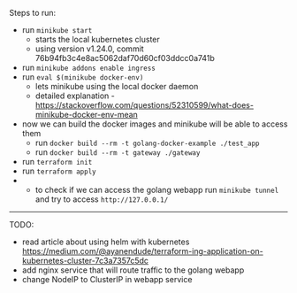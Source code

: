 Steps to run:

- run `minikube start`
  - starts the local kubernetes cluster
  - using version v1.24.0, commit 76b94fb3c4e8ac5062daf70d60cf03ddcc0a741b
- run `minikube addons enable ingress`
- run `eval $(minikube docker-env)`
  - lets minikube using the local docker daemon
  - detailed explanation - https://stackoverflow.com/questions/52310599/what-does-minikube-docker-env-mean
- now we can build the docker images and minikube will be able to access them
  - run `docker build --rm -t golang-docker-example ./test_app`
  - run `docker build --rm -t gateway ./gateway`
- run `terraform init`
- run `terraform apply`
- - to check if we can access the golang webapp run `minikube tunnel` and try to access `http://127.0.0.1/`

---

TODO:

- read article about using helm with kubernetes https://medium.com/@ayanendude/terraform-ing-application-on-kubernetes-cluster-7c3a7357c5dc
- add nginx service that will route traffic to the golang webapp
- change NodeIP to ClusterIP in webapp service
